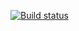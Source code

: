 [![Build status](https://ci.appveyor.com/api/projects/status/4k937cp5syj8q64i/branch/main?svg=true)](https://ci.appveyor.com/project/Solomatin2006/api-ci-testing/branch/main)
